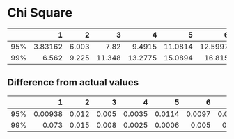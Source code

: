 # Chi Square

|     |       1 |     2 |      3 |       4 |       5 |       6 |       7 |       8 |      9 |      10 |
|:----|--------:|------:|-------:|--------:|--------:|--------:|--------:|--------:|-------:|--------:|
| 95% | 3.83162 | 6.003 |  7.82  |  9.4915 | 11.0814 | 12.5997 | 14.0824 | 15.5184 | 16.93  | 18.3125 |
| 99% | 6.562   | 9.225 | 11.348 | 13.2775 | 15.0894 | 16.815  | 18.488  | 20.0897 | 21.705 | 23.2251 |
## Difference from actual values

|     |       1 |     2 |     3 |      4 |      5 |      6 |      7 |         8 |     9 |     10 |
|:----|--------:|------:|------:|-------:|-------:|-------:|-------:|----------:|------:|-------:|
| 95% | 0.00938 | 0.012 | 0.005 | 0.0035 | 0.0114 | 0.0097 | 0.0124 | 0.008364  | 0.01  | 0.0025 |
| 99% | 0.073   | 0.015 | 0.008 | 0.0025 | 0.0006 | 0.005  | 0.008  | 0.0002912 | 0.035 | 0.0151 |